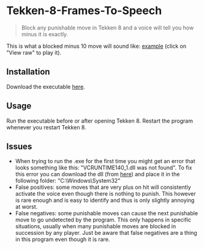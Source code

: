 # Tekken-8-Frames-To-Speech

> Block any punishable move in Tekken 8 and a voice will tell you how minus it is exactly.

This is what a blocked minus 10 move will sound like: [example](https://github.com/ParadiseAigo/Tekken-8-Frames-To-Speech/blob/master/Tekken-8-Frames-To-Speech/audio/mp3/10.mp3) (click on "View raw" to play it).

## Installation
Download the executable [here](https://github.com/ParadiseAigo/Tekken-8-Frames-To-Speech/releases).

## Usage
Run the executable before or after opening Tekken 8. Restart the program whenever you restart Tekken 8.

## Issues
* When trying to run the .exe for the first time you might get an error that looks something like this: "VCRUNTIME140_1.dll was not found". To fix this error you can download the dll (from [here](https://www.dll-files.com/vcruntime140_1.dll.html)) and place it in the following folder: "C:\Windows\System32"
* False positives: some moves that are very plus on hit will consistently activate the voice even though there is nothing to punish. This however is rare enough and is easy to identify and thus is only slightly annoying at worst.
* False negatives: some punishable moves can cause the next punishable move to go undetected by the program. This only happens in specific situations, usually when many punishable moves are blocked in succession by any player. Just be aware that false negatives are a thing in this program even though it is rare.
